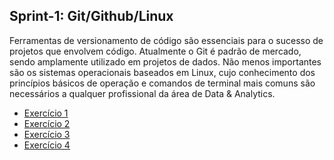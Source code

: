 ## Sprint-1: Git/Github/Linux 
Ferramentas de versionamento de código são essenciais para o sucesso de projetos que envolvem código. Atualmente o Git é padrão de mercado, sendo amplamente utilizado em projetos de dados. Não menos importantes são os sistemas operacionais baseados em Linux, cujo conhecimento dos princípios básicos de operação e comandos de terminal mais comuns são necessários a qualquer profissional da área de Data & Analytics.

- [Exercício 1](https://github.com/VictorHCassiano/Trilha-data-analytics/blob/main/Sprint-1/exercicios/ex1.md)
- [Exercício 2](https://github.com/VictorHCassiano/Trilha-data-analytics/blob/main/Sprint-1/exercicios/ex2.md)
- [Exercício 3](https://github.com/VictorHCassiano/Trilha-data-analytics/blob/main/Sprint-1/exercicios/ex3.md)
- [Exercício 4](https://github.com/VictorHCassiano/Trilha-data-analytics/blob/main/Sprint-1/exercicios/ex4.md)